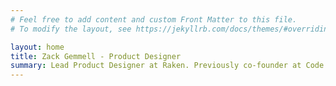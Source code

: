 ```yaml
---
# Feel free to add content and custom Front Matter to this file.
# To modify the layout, see https://jekyllrb.com/docs/themes/#overriding-theme-defaults

layout: home
title: Zack Gemmell - Product Designer
summary: Lead Product Designer at Raken. Previously co-founder at Code Cartel.
---
```

